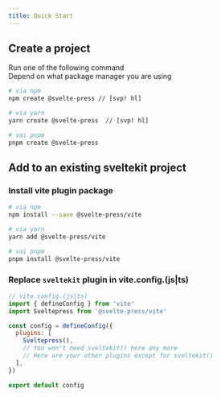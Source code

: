 ```yaml
---
title: Quick Start
---
```


## Create a project

Run one of the following command  
Depend on what package manager you are using

  ```sh
  # via npm
  npm create @svelte-press // [svp! hl]

  # via yarn
  yarn create @svelte-press  // [svp! hl]
  
  # vai pnpm
  pnpm create @svelte-press
  ```

## Add to an existing sveltekit project

### Install vite plugin package
```sh
# via npm
npm install --save @svelte-press/vite

# via yarn
yarn add @svelte-press/vite

# vai pnpm
pnpm install @svelte-press/vite
```

### Replace `sveltekit` plugin in vite.config.(js|ts)

```js
// vite.config.(js|ts)
import { defineConfig } from 'vite'
import Sveltepress from '@svelte-press/vite'

const config = defineConfig({
  plugins: [
    Sveltepress(),
    // You won't need sveltekit() here any more
    // Here are your other plugins except for sveltekit()
  ],
})

export default config
```


